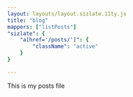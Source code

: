 ```yaml
---
layout: layouts/layout.sizlate.11ty.js
title: "blog"
mappers: ["listPosts"]
"sizlate": {
    "a[href='/posts/']": {
        "className": "active"
    }
}

---
```

This is my posts file 


<nav class="posts"><a href=""></a></nav>
